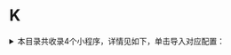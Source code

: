 # K
<details>
<summary>
本目录共收录4个小程序，详情见如下，单击导入对应配置：
</summary>

- [库迪咖啡](surge:///install-module?url=https%3A%2F%2Fraw.githubusercontent.com%2FzirawellRule%2FSurge%2FAdblock%2FApplet%2FWechat%2FK%2F%E5%BA%93%E8%BF%AA%E5%92%96%E5%95%A1%2Fcotti.sgmodule)
- [快狗打车搬家](surge:///install-module?url=https%3A%2F%2Fraw.githubusercontent.com%2FzirawellRule%2FSurge%2FAdblock%2FApplet%2FWechat%2FK%2F%E5%BF%AB%E7%8B%97%E6%89%93%E8%BD%A6%E6%90%AC%E5%AE%B6%2Fkuaigou.sgmodule)
- [考试宝](surge:///install-module?url=https%3A%2F%2Fraw.githubusercontent.com%2FzirawellRule%2FSurge%2FAdblock%2FApplet%2FWechat%2FK%2F%E8%80%83%E8%AF%95%E5%AE%9D%2Fyisouti.sgmodule)
- [肯德基+](surge:///install-module?url=https%3A%2F%2Fraw.githubusercontent.com%2FzirawellRule%2FSurge%2FAdblock%2FApplet%2FWechat%2FK%2F%E8%82%AF%E5%BE%B7%E5%9F%BA%2B%2Fkfc.sgmodule)

</details>